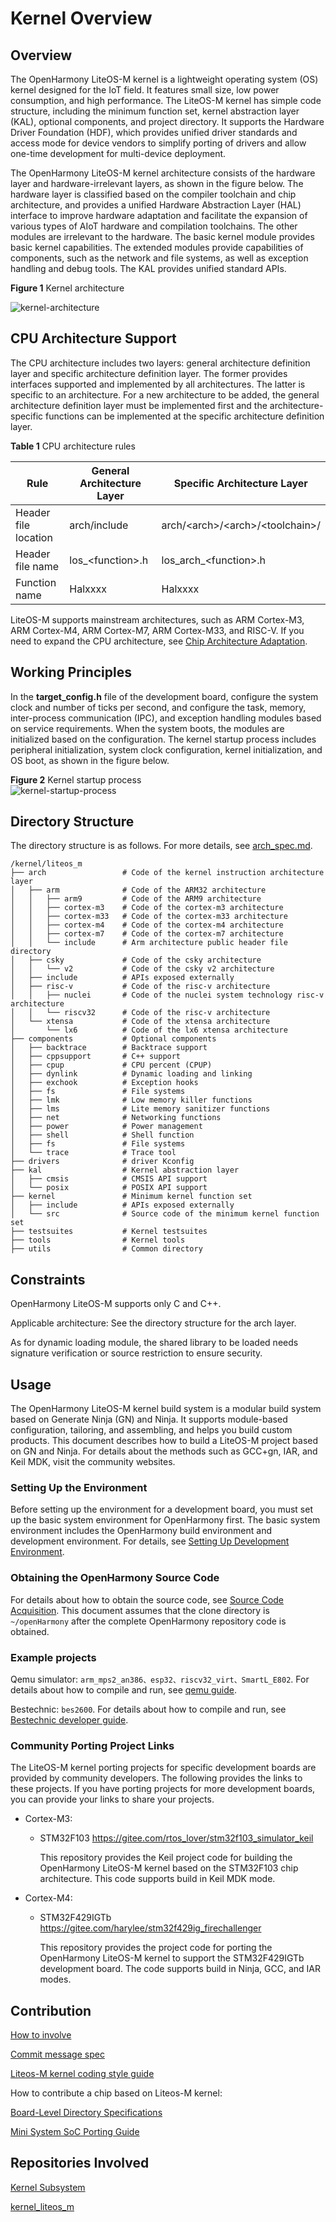 # Kernel Overview


## Overview

The OpenHarmony LiteOS-M kernel is a lightweight operating system (OS) kernel designed for the IoT field. It features small size, low power consumption, and high performance. The LiteOS-M kernel has simple code structure, including the minimum function set, kernel abstraction layer (KAL), optional components, and project directory. It supports the Hardware Driver Foundation (HDF), which provides unified driver standards and access mode for device vendors to simplify porting of drivers and allow one-time development for multi-device deployment.

The OpenHarmony LiteOS-M kernel architecture consists of the hardware layer and hardware-irrelevant layers, as shown in the figure below. The hardware layer is classified based on the compiler toolchain and chip architecture, and provides a unified Hardware Abstraction Layer (HAL) interface to improve hardware adaptation and facilitate the expansion of various types of AIoT hardware and compilation toolchains. The other modules are irrelevant to the hardware. The basic kernel module provides basic kernel capabilities. The extended modules provide capabilities of components, such as the network and file systems, as well as exception handling and debug tools. The KAL provides unified standard APIs.

  **Figure 1** Kernel architecture

  ![](figures/kernel-architecture.png "kernel-architecture")


## CPU Architecture Support

The CPU architecture includes two layers: general architecture definition layer and specific architecture definition layer. The former provides interfaces supported and implemented by all architectures. The latter is specific to an architecture. For a new architecture to be added, the general architecture definition layer must be implemented first and the architecture-specific functions can be implemented at the specific architecture definition layer.

  **Table 1** CPU architecture rules

| Rule| General Architecture Layer| Specific Architecture Layer|
| -------- | -------- | -------- |
| Header file location| arch/include | arch/&lt;arch&gt;/&lt;arch&gt;/&lt;toolchain&gt;/ |
| Header file name| los_&lt;function&gt;.h | los_arch_&lt;function&gt;.h |
| Function name| Halxxxx | Halxxxx |

LiteOS-M supports mainstream architectures, such as ARM Cortex-M3, ARM Cortex-M4, ARM Cortex-M7, ARM Cortex-M33, and RISC-V. If you need to expand the CPU architecture, see [Chip Architecture Adaptation](../porting/porting-chip-kernel-overview.md).


## Working Principles

In the  **target\_config.h**  file of the development board, configure the system clock and number of ticks per second, and configure the task, memory, inter-process communication (IPC), and exception handling modules based on service requirements. When the system boots, the modules are initialized based on the configuration. The kernel startup process includes peripheral initialization, system clock configuration, kernel initialization, and OS boot, as shown in the figure below.

  **Figure 2** Kernel startup process<br>
  ![](figures/kernel-startup-process.png "kernel-startup-process")
## Directory Structure<a name="section161941989596"></a>

The directory structure is as follows. For more details, see [arch_spec.md](arch_spec.md).

```
/kernel/liteos_m
├── arch                 # Code of the kernel instruction architecture layer
│   ├── arm              # Code of the ARM32 architecture
│   │   ├── arm9         # Code of the ARM9 architecture
│   │   ├── cortex-m3    # Code of the cortex-m3 architecture
│   │   ├── cortex-m33   # Code of the cortex-m33 architecture
│   │   ├── cortex-m4    # Code of the cortex-m4 architecture
│   │   ├── cortex-m7    # Code of the cortex-m7 architecture
│   │   └── include      # Arm architecture public header file directory
│   ├── csky             # Code of the csky architecture
│   │   └── v2           # Code of the csky v2 architecture
│   ├── include          # APIs exposed externally
│   ├── risc-v           # Code of the risc-v architecture
│   │   ├── nuclei       # Code of the nuclei system technology risc-v architecture
│   │   └── riscv32      # Code of the risc-v architecture
│   └── xtensa           # Code of the xtensa architecture
│       └── lx6          # Code of the lx6 xtensa architecture
├── components           # Optional components
│   ├── backtrace        # Backtrace support
│   ├── cppsupport       # C++ support
│   ├── cpup             # CPU percent (CPUP)
│   ├── dynlink          # Dynamic loading and linking
│   ├── exchook          # Exception hooks
│   ├── fs               # File systems
│   ├── lmk              # Low memory killer functions
│   ├── lms              # Lite memory sanitizer functions
│   ├── net              # Networking functions
│   ├── power            # Power management
│   ├── shell            # Shell function
│   ├── fs               # File systems
│   └── trace            # Trace tool
├── drivers              # driver Kconfig
├── kal                  # Kernel abstraction layer
│   ├── cmsis            # CMSIS API support
│   └── posix            # POSIX API support
├── kernel               # Minimum kernel function set
│   ├── include          # APIs exposed externally
│   └── src              # Source code of the minimum kernel function set
├── testsuites           # Kernel testsuites
├── tools                # Kernel tools
├── utils                # Common directory
```

## Constraints<a name="section119744591305"></a>

OpenHarmony LiteOS-M supports only C and C++.

Applicable architecture: See the directory structure for the arch layer.

As for dynamic loading module, the shared library to be loaded needs signature verification or source restriction to ensure security.

## Usage<a name="section3732185231214"></a>

The OpenHarmony LiteOS-M kernel build system is a modular build system based on Generate Ninja (GN) and Ninja. It supports module-based configuration, tailoring, and assembling, and helps you build custom products. This document describes how to build a LiteOS-M project based on GN and Ninja. For details about the methods such as GCC+gn, IAR, and Keil MDK, visit the community websites.

### Setting Up the Environment

Before setting up the environment for a development board, you must set up the basic system environment for OpenHarmony first. The basic system environment includes the OpenHarmony build environment and development environment. For details, see [Setting Up Development Environment](../quick-start/quickstart-lite-env-setup.md).

### Obtaining the OpenHarmony Source Code

For details about how to obtain the source code, see [Source Code Acquisition](../get-code/sourcecode-acquire.md). This document assumes that the clone directory is `~/openHarmony` after the complete OpenHarmony repository code is obtained.

### Example projects

Qemu simulator: `arm_mps2_an386、esp32、riscv32_virt、SmartL_E802`. For details about how to compile and run, see [qemu guide](https://gitee.com/openharmony/device_qemu).

Bestechnic: `bes2600`. For details about how to compile and run, see [Bestechnic developer guide](https://gitee.com/openharmony/device_soc_bestechnic).

### Community Porting Project Links

The LiteOS-M kernel porting projects for specific development boards are provided by community developers. The following provides the links to these projects. If you have porting projects for more development boards, you can provide your links to share your projects.

-   Cortex-M3:

    - STM32F103 https://gitee.com/rtos_lover/stm32f103_simulator_keil

        This repository provides the Keil project code for building the OpenHarmony LiteOS-M kernel based on the STM32F103 chip architecture. This code supports build in Keil MDK mode.

-   Cortex-M4:

    - STM32F429IGTb https://gitee.com/harylee/stm32f429ig_firechallenger

        This repository provides the project code for porting the OpenHarmony LiteOS-M kernel to support the STM32F429IGTb development board. The code supports build in Ninja, GCC, and IAR modes.

## Contribution<a name="section1371123476307"></a>

[How to involve](../../contribute/contribution.md)

[Commit message spec](https://gitee.com/openharmony/kernel_liteos_m/wikis/Commit%20message%E8%A7%84%E8%8C%83)

[Liteos-M kernel coding style guide](https://gitee.com/openharmony/kernel_liteos_m/wikis/OpenHarmony%E8%BD%BB%E5%86%85%E6%A0%B8%E7%BC%96%E7%A0%81%E8%A7%84%E8%8C%83)

How to contribute a chip based on Liteos-M kernel:

[ Board-Level Directory Specifications](../porting/porting-chip-board-overview.md)

[Mini System SoC Porting Guide](../porting/porting-minichip.md)

## Repositories Involved<a name="section1371113476307"></a>

[Kernel Subsystem](../../readme/kernel.md)

[kernel\_liteos\_m](https://gitee.com/openharmony/kernel_liteos_m/blob/master/README.md)
